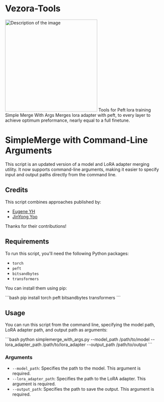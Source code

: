 # Vezora-Tools
<img src="https://i.imgur.com/FYuPeho.jpg" width="300" alt="Description of the image">
Tools for Peft lora training 
Simple Merge With Args Merges lora adapter with peft, to every layer to achieve optimum preformance, nearly equal to a full finetune.


# SimpleMerge with Command-Line Arguments

This script is an updated version of a model and LoRA adapter merging utility. It now supports command-line arguments, making it easier to specify input and output paths directly from the command line.

## Credits

This script combines approaches published by:

- [Eugene YH](https://gist.github.com/eugene-yh)
- [JinYong Yoo](https://github.com/jinyongyoo)

Thanks for their contributions!

## Requirements

To run this script, you'll need the following Python packages:

- `torch`
- `peft`
- `bitsandbytes`
- `transformers`

You can install them using pip:

\`\`\`bash
pip install torch peft bitsandbytes transformers
\`\`\`

## Usage

You can run this script from the command line, specifying the model path, LoRA adapter path, and output path as arguments:

\`\`\`bash
python simplemerge_with_args.py --model_path /path/to/model --lora_adapter_path /path/to/lora_adapter --output_path /path/to/output
\`\`\`

### Arguments

- `--model_path`: Specifies the path to the model. This argument is required.
- `--lora_adapter_path`: Specifies the path to the LoRA adapter. This argument is required.
- `--output_path`: Specifies the path to save the output. This argument is required.
